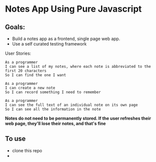 # Notes App Using Pure Javascript

## Goals:
- Build a notes app as a frontend, single page web app.
- Use a self curated testing framework

User Stories:

```
As a programmer
I can see a list of my notes, where each note is abbreviated to the first 20 characters
So I can find the one I want

As a programmer
I can create a new note
So I can record something I need to remember

As a programmer
I can see the full text of an individual note on its own page
So I can see all the information in the note
```
**Notes do not need to be permanently stored. If the user refreshes their web page, they'll lose their notes, and that's fine**

## To use
- clone this repo
- 
